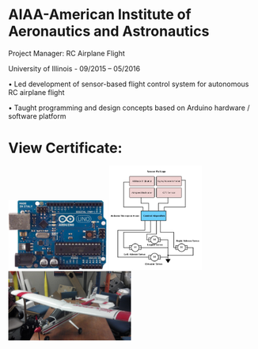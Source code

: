 # AIAA-American Institute of Aeronautics and Astronautics
Project Manager: RC Airplane Flight

University of Illinois - 09/2015 – 05/2016

•	Led development of sensor-based flight control system for autonomous RC airplane flight

•	Taught programming and design concepts based on Arduino hardware / software platform


# View Certificate:
<img src="https://github.com/ejenkins-001/AIAA-Extracurricular/blob/master/Arduino.png" height="140">
<img src="https://github.com/ejenkins-001/AIAA-Extracurricular/blob/master/Servo_Diagram.png" height="210">
<img src="https://github.com/ejenkins-001/AIAA-Extracurricular/blob/master/RC Plane.jpg" height="140">

